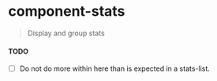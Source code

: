 # component-stats
> Display and group stats

#### TODO

- [ ] Do not do more within here than is expected in a stats-list.
